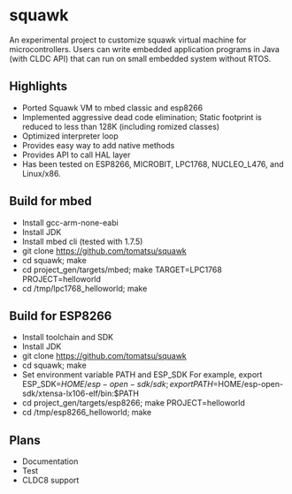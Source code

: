 squawk
=======
An experimental project to customize squawk virtual machine for microcontrollers.  Users can write embedded application programs in Java (with CLDC API) that can run on small embedded system without RTOS.

Highlights
-----------
* Ported Squawk VM to mbed classic and esp8266
* Implemented aggressive dead code elimination; Static footprint is reduced to less than 128K (including romized classes)
* Optimized interpreter loop
* Provides easy way to add native methods
* Provides API to call HAL layer
* Has been tested on ESP8266, MICROBIT, LPC1768, NUCLEO_L476, and Linux/x86.

Build for mbed
---------------
* Install gcc-arm-none-eabi
* Install JDK
* Install mbed cli (tested with 1.7.5)
* git clone https://github.com/tomatsu/squawk
* cd squawk; make
* cd project_gen/targets/mbed;  make TARGET=LPC1768 PROJECT=helloworld
* cd /tmp/lpc1768_helloworld; make

Build for ESP8266
------------------
* Install toolchain and SDK
* Install JDK
* git clone https://github.com/tomatsu/squawk
* cd squawk; make
* Set environment variable PATH and ESP_SDK
  For example, export ESP_SDK=$HOME/esp-open-sdk/sdk; export PATH=$HOME/esp-open-sdk/xtensa-lx106-elf/bin:$PATH
* cd project_gen/targets/esp8266;  make PROJECT=helloworld
* cd /tmp/esp8266_helloworld; make

Plans
-----
* Documentation
* Test
* CLDC8 support
